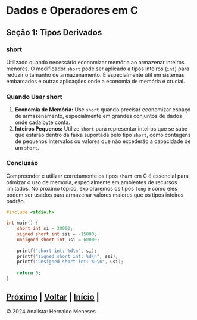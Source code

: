 # Dados e Operadores em C

## Seção 1: Tipos Derivados

### short
Utilizado quando necessário economizar memória ao armazenar inteiros menores. O modificador `short` pode ser aplicado a tipos inteiros (`int`) para reduzir o tamanho de armazenamento. É especialmente útil em sistemas embarcados e outras aplicações onde a economia de memória é crucial.

### Quando Usar short
1. **Economia de Memória:** Use `short` quando precisar economizar espaço de armazenamento, especialmente em grandes conjuntos de dados onde cada byte conta.
2. **Inteiros Pequenos:** Utilize `short` para representar inteiros que se sabe que estarão dentro da faixa suportada pelo tipo `short`, como contagens de pequenos intervalos ou valores que não excederão a capacidade de um `short`.

### Conclusão
Compreender e utilizar corretamente os tipos `short` em C é essencial para otimizar o uso de memória, especialmente em ambientes de recursos limitados. No próximo tópico, exploraremos os tipos `long` e como eles podem ser usados para armazenar valores maiores que os tipos inteiros padrão.

```c
#include <stdio.h>

int main() {
    short int si = 30000;
    signed short int ssi = -15000;
    unsigned short int usi = 60000;
    
    printf("short int: %d\n", si);
    printf("signed short int: %d\n", ssi);
    printf("unsigned short int: %u\n", usi);
    
    return 0;
}
```



[Próximo](https://github.com/HernaldoMeneses/C/blob/main/2-Cap%C3%ADtulo/2.1-Into.md) | [Voltar](https://github.com/HernaldoMeneses/C/blob/main/1-Cap%C3%ADtulo/1.1-Visao-Geral.md) |   [Início](https://github.com/HernaldoMeneses/C/tree/main) |
---

&copy; 2024 Analista: Hernaldo Meneses